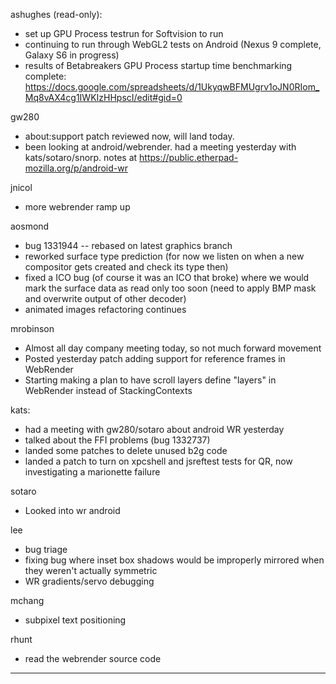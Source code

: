 ashughes (read-only):
* set up GPU Process testrun for Softvision to run
* continuing to run through WebGL2 tests on Android (Nexus 9 complete, Galaxy S6 in progress)
* results of Betabreakers GPU Process startup time benchmarking complete: https://docs.google.com/spreadsheets/d/1UkyqwBFMUgrv1oJN0RIom_Mq8vAX4cg1IWKIzHHpscI/edit#gid=0




gw280
* about:support patch reviewed now, will land today.
* been looking at android/webrender. had a meeting yesterday with kats/sotaro/snorp. notes at https://public.etherpad-mozilla.org/p/android-wr




jnicol
* more webrender ramp up



aosmond
* bug 1331944 -- rebased on latest graphics branch
* reworked surface type prediction (for now we listen on when a new compositor gets created and check its type then)
* fixed a ICO bug (of course it was an ICO that broke) where we would mark the surface data as read only too soon (need to apply BMP mask and overwrite output of other decoder)
* animated images refactoring continues



mrobinson
* Almost all day company meeting today, so not much forward movement
* Posted yesterday patch adding support for reference frames in WebRender
* Starting making a plan to have scroll layers define "layers" in WebRender instead of StackingContexts



kats:
* had a meeting with gw280/sotaro about android WR yesterday
* talked about the FFI problems (bug 1332737)
* landed some patches to delete unused b2g code
* landed a patch to turn on xpcshell and jsreftest tests for QR, now investigating a marionette failure



sotaro
* Looked into wr android



lee
* bug triage
* fixing bug where inset box shadows would be improperly mirrored when they weren't actually symmetric
* WR gradients/servo debugging



mchang
* subpixel text positioning



rhunt
* read the webrender source code

________________


